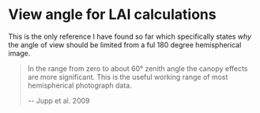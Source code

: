 # View angle for LAI calculations

This is the only reference I have found so far which specifically states _why_ the angle of view should be limited from a ful 180 degree hemispherical image. 

> In the range from zero to about 60° zenith angle the canopy effects are more significant. This is the useful working range of most hemispherical photograph data.
> 
> -- Jupp et al. 2009

